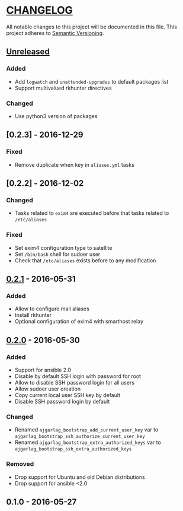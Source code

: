 # [CHANGELOG](http://keepachangelog.com/)
All notable changes to this project will be documented in this file.
This project adheres to [Semantic Versioning](http://semver.org/).

## [Unreleased]

### Added
 - Add `logwatch` and `unattended-upgrades` to default packages list
 - Support multivalued rkhunter directives

### Changed
 - Use python3 version of packages

## [0.2.3] - 2016-12-29

### Fixed
- Remove duplicate when key in `aliases.yml` tasks

## [0.2.2] - 2016-12-02

### Changed
- Tasks related to `exim4` are executed before that tasks related to `/etc/aliases`

### Fixed
- Set exim4 configuration type to satellite
- Set `/bin/bash` shell for sudoer user
- Check that `/etc/aliases` exists before to any modification

## [0.2.1] - 2016-05-31

### Added
- Allow to configure mail aliases
- Install rkhunter
- Optional configuration of exim4 with smarthost relay


## [0.2.0] - 2016-05-30

### Added
- Support for ansible 2.0
- Disable by default SSH login with password for root
- Allow to disable SSH password login for all users
- Allow sudoer user creation
- Copy current local user SSH key by default
- Disable SSH password login by default

### Changed
- Renamed `ajgarlag_bootstrap_add_current_user_key` var to `ajgarlag_bootstrap_ssh_authorize_current_user_key`
- Renamed `ajgarlag_bootstrap_extra_authorized_keys` var to `ajgarlag_bootstrap_ssh_extra_authorized_keys`

### Removed
- Drop support for Ubuntu and old Debian distributions
- Drop support for ansible <2.0

## 0.1.0 - 2016-05-27

[unreleased]: https://github.com/ajgarlag/ansible-bootstrap/compare/0.2.2...master
[0.2.1]: https://github.com/ajgarlag/ansible-bootstrap/compare/0.2.1...0.2.2
[0.2.1]: https://github.com/ajgarlag/ansible-bootstrap/compare/0.2.0...0.2.1
[0.2.0]: https://github.com/ajgarlag/ansible-bootstrap/compare/0.1.0...0.2.0
